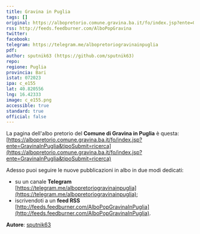 ```yaml
---
title: Gravina in Puglia
tags: []
original: https://albopretorio.comune.gravina.ba.it/fo/index.jsp?ente=GravinaInPuglia&tipoSubmit=ricerca
rss: http://feeds.feedburner.com/AlboPopGravina
twitter: 
facebook: 
telegram: https://telegram.me/albopretoriogravinainpuglia
pdf: 
author: sputnik63 (https://github.com/sputnik63)
repo: 
regione: Puglia
provincia: Bari
istat: 072023
ipa: c_e155
lat: 40.820556
lng: 16.42333
image: c_e155.png
accessible: true
standard: true
official: false
---
```


La pagina dell'albo pretorio del **Comune di Gravina in Puglia** è questa: [https://albopretorio.comune.gravina.ba.it/fo/index.jsp?ente=GravinaInPuglia&tipoSubmit=ricerca](https://albopretorio.comune.gravina.ba.it/fo/index.jsp?ente=GravinaInPuglia&tipoSubmit=ricerca)

Adesso puoi seguire le nuove pubblicazioni in albo in due modi dedicati:

* su un canale **Telegram** [https://telegram.me/albopretoriogravinainpuglia](https://telegram.me/albopretoriogravinainpuglia);
* iscrivendoti a un **feed RSS** [http://feeds.feedburner.com/AlboPopGravinaInPuglia](http://feeds.feedburner.com/AlboPopGravinaInPuglia).

**Autore**: [sputnik63](https://github.com/sputnik63)
